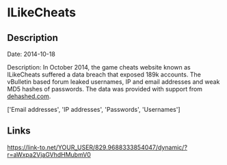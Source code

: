 # ILikeCheats

## Description

Date: 2014-10-18

Description:
In October 2014, the game cheats website known as ILikeCheats suffered a data breach that exposed 189k accounts. The vBulletin based forum leaked usernames, IP and email addresses and weak MD5 hashes of passwords. The data was provided with support from <a href="https://dehashed.com/" target="_blank" rel="noopener">dehashed.com</a>.


['Email addresses', 'IP addresses', 'Passwords', 'Usernames']

## Links

https://link-to.net/YOUR_USER/829.9688333854047/dynamic/?r=aWxpa2VjaGVhdHMubmV0